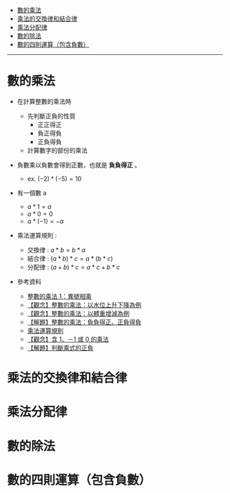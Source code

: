 
* [數的乘法](#數的乘法)
* [乘法的交換律和結合律](#乘法的交換律和結合律)
* [乘法分配律](#乘法分配律)
* [數的除法](#數的除法)
* [數的四則運算（包含負數）](#數的四則運算包含負數)
---

# 數的乘法

- 在計算整數的乘法時
	- 先判斷正負的性質	
		- 正正得正
		- 負正得負
		- 正負得負
	- 計算數字的部份的乘法

- 負數乘以負數會得到正數，也就是 **負負得正** 。
	- ex. $(-2)*(-5)=10$

- 有一個數 a
	- $a*1=a$
	- $a*0=0$
	- $a*(-1)=-a$

- 乘法運算規則 : 
	- 交換律 : $a*b=b*a$ 
	- 結合律 : $(a*b)*c=a*(b*c)$
	- 分配律 : $(a+b)*c=a*c+b*c$

- 參考資料
  - [整數的乘法 1：異號相乘](https://youtu.be/DYV7BjRL8V0 "整數的乘法 1：異號相乘")
  - [【觀念】整數的乘法：以水位上升下降為例](https://www.junyiacademy.org/course-compare/math-juni/math-7/j-m7a_tmp/j-m7a-c01/j-m7a-c01-3/v/OlvvKuXHMX8 "【觀念】整數的乘法：以水位上升下降為例")
  - [【觀念】整數的乘法：以體重增減為例](https://www.junyiacademy.org/course-compare/math-juni/math-7/j-m7a_tmp/j-m7a-c01/j-m7a-c01-3/v/mHYM8X-GyO8 "【觀念】整數的乘法：以體重增減為例")
  - [【解題】整數的乘法：負負得正、正負得負](https://www.junyiacademy.org/course-compare/math-juni/math-7/j-m7a_tmp/j-m7a-c01/j-m7a-c01-3/v/_UYqfKgTXdk "【解題】整數的乘法：負負得正、正負得負")
  - [乘法運算規則](https://youtu.be/BcgC79lJcOE "乘法運算規則")
  - [【觀念】含 1、－1 或 0 的乘法](https://www.junyiacademy.org/course-compare/math-juni/math-7/j-m7a_tmp/j-m7a-c01/j-m7a-c01-3/v/TsO9c0LmpxM "【觀念】含 1、－1 或 0 的乘法")
  - [【解題】判斷乘式的正負](https://www.junyiacademy.org/course-compare/math-juni/math-7/j-m7a_tmp/j-m7a-c01/j-m7a-c01-3/v/0snaZdEpn1g "【解題】判斷乘式的正負")

# 乘法的交換律和結合律
# 乘法分配律
# 數的除法
# 數的四則運算（包含負數）